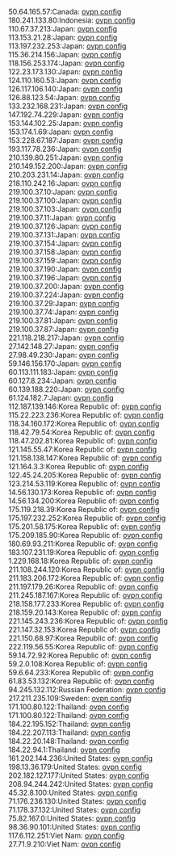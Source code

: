 50.64.165.57:Canada: [ovpn config](vpn/50_64_165_57.ovpn)  
180.241.133.80:Indonesia: [ovpn config](vpn/180_241_133_80.ovpn)  
110.67.37.213:Japan: [ovpn config](vpn/110_67_37_213.ovpn)  
113.153.21.28:Japan: [ovpn config](vpn/113_153_21_28.ovpn)  
113.197.232.253:Japan: [ovpn config](vpn/113_197_232_253.ovpn)  
115.36.214.156:Japan: [ovpn config](vpn/115_36_214_156.ovpn)  
118.156.253.174:Japan: [ovpn config](vpn/118_156_253_174.ovpn)  
122.23.173.130:Japan: [ovpn config](vpn/122_23_173_130.ovpn)  
124.110.160.53:Japan: [ovpn config](vpn/124_110_160_53.ovpn)  
126.117.106.140:Japan: [ovpn config](vpn/126_117_106_140.ovpn)  
126.88.123.54:Japan: [ovpn config](vpn/126_88_123_54.ovpn)  
133.232.168.231:Japan: [ovpn config](vpn/133_232_168_231.ovpn)  
147.192.74.229:Japan: [ovpn config](vpn/147_192_74_229.ovpn)  
153.144.102.25:Japan: [ovpn config](vpn/153_144_102_25.ovpn)  
153.174.1.69:Japan: [ovpn config](vpn/153_174_1_69.ovpn)  
153.228.67.187:Japan: [ovpn config](vpn/153_228_67_187.ovpn)  
193.117.78.236:Japan: [ovpn config](vpn/193_117_78_236.ovpn)  
210.139.80.251:Japan: [ovpn config](vpn/210_139_80_251.ovpn)  
210.149.152.200:Japan: [ovpn config](vpn/210_149_152_200.ovpn)  
210.203.231.14:Japan: [ovpn config](vpn/210_203_231_14.ovpn)  
218.110.242.16:Japan: [ovpn config](vpn/218_110_242_16.ovpn)  
219.100.37.10:Japan: [ovpn config](vpn/219_100_37_10.ovpn)  
219.100.37.100:Japan: [ovpn config](vpn/219_100_37_100.ovpn)  
219.100.37.103:Japan: [ovpn config](vpn/219_100_37_103.ovpn)  
219.100.37.11:Japan: [ovpn config](vpn/219_100_37_11.ovpn)  
219.100.37.126:Japan: [ovpn config](vpn/219_100_37_126.ovpn)  
219.100.37.131:Japan: [ovpn config](vpn/219_100_37_131.ovpn)  
219.100.37.154:Japan: [ovpn config](vpn/219_100_37_154.ovpn)  
219.100.37.158:Japan: [ovpn config](vpn/219_100_37_158.ovpn)  
219.100.37.159:Japan: [ovpn config](vpn/219_100_37_159.ovpn)  
219.100.37.190:Japan: [ovpn config](vpn/219_100_37_190.ovpn)  
219.100.37.196:Japan: [ovpn config](vpn/219_100_37_196.ovpn)  
219.100.37.200:Japan: [ovpn config](vpn/219_100_37_200.ovpn)  
219.100.37.224:Japan: [ovpn config](vpn/219_100_37_224.ovpn)  
219.100.37.29:Japan: [ovpn config](vpn/219_100_37_29.ovpn)  
219.100.37.74:Japan: [ovpn config](vpn/219_100_37_74.ovpn)  
219.100.37.81:Japan: [ovpn config](vpn/219_100_37_81.ovpn)  
219.100.37.87:Japan: [ovpn config](vpn/219_100_37_87.ovpn)  
221.118.218.217:Japan: [ovpn config](vpn/221_118_218_217.ovpn)  
27.142.148.27:Japan: [ovpn config](vpn/27_142_148_27.ovpn)  
27.98.49.230:Japan: [ovpn config](vpn/27_98_49_230.ovpn)  
59.146.156.170:Japan: [ovpn config](vpn/59_146_156_170.ovpn)  
60.113.111.183:Japan: [ovpn config](vpn/60_113_111_183.ovpn)  
60.127.8.234:Japan: [ovpn config](vpn/60_127_8_234.ovpn)  
60.139.188.220:Japan: [ovpn config](vpn/60_139_188_220.ovpn)  
61.124.182.7:Japan: [ovpn config](vpn/61_124_182_7.ovpn)  
112.187.139.146:Korea Republic of: [ovpn config](vpn/112_187_139_146.ovpn)  
115.22.223.236:Korea Republic of: [ovpn config](vpn/115_22_223_236.ovpn)  
118.34.160.172:Korea Republic of: [ovpn config](vpn/118_34_160_172.ovpn)  
118.42.79.54:Korea Republic of: [ovpn config](vpn/118_42_79_54.ovpn)  
118.47.202.81:Korea Republic of: [ovpn config](vpn/118_47_202_81.ovpn)  
121.145.55.47:Korea Republic of: [ovpn config](vpn/121_145_55_47.ovpn)  
121.158.138.147:Korea Republic of: [ovpn config](vpn/121_158_138_147.ovpn)  
121.164.3.3:Korea Republic of: [ovpn config](vpn/121_164_3_3.ovpn)  
122.45.24.205:Korea Republic of: [ovpn config](vpn/122_45_24_205.ovpn)  
123.214.53.119:Korea Republic of: [ovpn config](vpn/123_214_53_119.ovpn)  
14.56.130.173:Korea Republic of: [ovpn config](vpn/14_56_130_173.ovpn)  
14.56.134.200:Korea Republic of: [ovpn config](vpn/14_56_134_200.ovpn)  
175.119.218.39:Korea Republic of: [ovpn config](vpn/175_119_218_39.ovpn)  
175.197.232.252:Korea Republic of: [ovpn config](vpn/175_197_232_252.ovpn)  
175.201.58.175:Korea Republic of: [ovpn config](vpn/175_201_58_175.ovpn)  
175.209.185.90:Korea Republic of: [ovpn config](vpn/175_209_185_90.ovpn)  
180.69.93.211:Korea Republic of: [ovpn config](vpn/180_69_93_211.ovpn)  
183.107.231.19:Korea Republic of: [ovpn config](vpn/183_107_231_19.ovpn)  
1.229.168.18:Korea Republic of: [ovpn config](vpn/1_229_168_18.ovpn)  
211.108.244.120:Korea Republic of: [ovpn config](vpn/211_108_244_120.ovpn)  
211.183.206.172:Korea Republic of: [ovpn config](vpn/211_183_206_172.ovpn)  
211.197.179.26:Korea Republic of: [ovpn config](vpn/211_197_179_26.ovpn)  
211.245.187.167:Korea Republic of: [ovpn config](vpn/211_245_187_167.ovpn)  
218.158.177.233:Korea Republic of: [ovpn config](vpn/218_158_177_233.ovpn)  
218.159.20.143:Korea Republic of: [ovpn config](vpn/218_159_20_143.ovpn)  
221.145.243.236:Korea Republic of: [ovpn config](vpn/221_145_243_236.ovpn)  
221.147.32.153:Korea Republic of: [ovpn config](vpn/221_147_32_153.ovpn)  
221.150.68.97:Korea Republic of: [ovpn config](vpn/221_150_68_97.ovpn)  
222.119.56.55:Korea Republic of: [ovpn config](vpn/222_119_56_55.ovpn)  
59.14.72.92:Korea Republic of: [ovpn config](vpn/59_14_72_92.ovpn)  
59.2.0.108:Korea Republic of: [ovpn config](vpn/59_2_0_108.ovpn)  
59.6.64.233:Korea Republic of: [ovpn config](vpn/59_6_64_233.ovpn)  
61.83.53.132:Korea Republic of: [ovpn config](vpn/61_83_53_132.ovpn)  
94.245.132.112:Russian Federation: [ovpn config](vpn/94_245_132_112.ovpn)  
217.211.235.109:Sweden: [ovpn config](vpn/217_211_235_109.ovpn)  
171.100.80.122:Thailand: [ovpn config](vpn/171_100_80_122.ovpn)  
171.100.80.122:Thailand: [ovpn config](vpn/171_100_80_122.ovpn)  
184.22.195.152:Thailand: [ovpn config](vpn/184_22_195_152.ovpn)  
184.22.207.113:Thailand: [ovpn config](vpn/184_22_207_113.ovpn)  
184.22.20.148:Thailand: [ovpn config](vpn/184_22_20_148.ovpn)  
184.22.94.1:Thailand: [ovpn config](vpn/184_22_94_1.ovpn)  
161.202.144.236:United States: [ovpn config](vpn/161_202_144_236.ovpn)  
198.13.36.179:United States: [ovpn config](vpn/198_13_36_179.ovpn)  
202.182.127.177:United States: [ovpn config](vpn/202_182_127_177.ovpn)  
208.94.244.242:United States: [ovpn config](vpn/208_94_244_242.ovpn)  
45.32.8.100:United States: [ovpn config](vpn/45_32_8_100.ovpn)  
71.176.236.130:United States: [ovpn config](vpn/71_176_236_130.ovpn)  
71.178.37.132:United States: [ovpn config](vpn/71_178_37_132.ovpn)  
75.82.167.0:United States: [ovpn config](vpn/75_82_167_0.ovpn)  
98.36.90.101:United States: [ovpn config](vpn/98_36_90_101.ovpn)  
117.6.112.251:Viet Nam: [ovpn config](vpn/117_6_112_251.ovpn)  
27.71.9.210:Viet Nam: [ovpn config](vpn/27_71_9_210.ovpn)  
